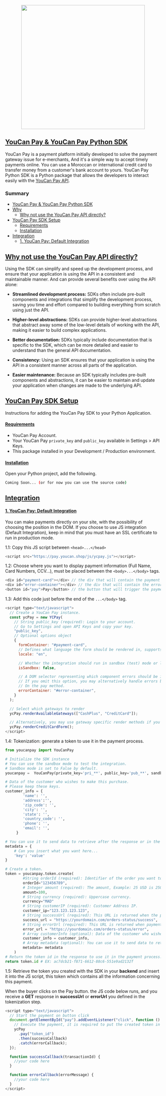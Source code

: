 <p  align="center"><a  href="https://youcanpay.com"  target="_blank"><img  src="https://youcanpay.com/images/ycpay-logo.svg"  width="400"></a></p>
<!--
<p align="center">
<a href="https://youcanpay.com"><img src="https://github.com/NextmediaMa/youcan-payment-php-sdk/actions/workflows/tests.yml/badge.svg" alt="Tests"></a>
<a href="https://packagist.org/packages/youcanpay/payment-sdk"><img src="https://img.shields.io/packagist/dt/youcanpay/payment-sdk" alt="Total Downloads"></a>
<a href="https://packagist.org/packages/youcanpay/payment-sdk"><img src="https://img.shields.io/packagist/v/youcanpay/payment-sdk" alt="Latest Version"></a>
<a href="https://packagist.org/packages/youcanpay/payment-sdk"><img src="https://img.shields.io/packagist/l/youcanpay/payment-sdk" alt="License"></a>
</p>
-->

## [YouCan Pay & YouCan Pay Python SDK](#YouCan-Pay-&-YouCan-Pay-Python-SDK)

YouCan Pay is a payment platform initially developed to solve the payment gateway issue for e-merchants, And it's a simple way to accept timely payments online. You can use a Moroccan or international credit card to transfer money from a customer's bank account to yours.
YouCan Pay Python SDK is a Python package that allows the developers to interact easily with the [YouCan Pay API](https://youcanpay.com/docs).

### Summary

- [YouCan Pay & YouCan Pay Python SDK](#YouCan-Pay-&-YouCan-Pay-Python-SDK)
- [Why](#Why)
  - [Why not use the YouCan Pay API directly?](#Why-not-use-the-YouCan-Pay-API-directly?)
- [YouCan Pay SDK Setup](#YouCan-Pay-SDK-Setup)
  - [Requirements](#Requirements)
  - [Installation](#Installation)
- [Integration](#Integration)
  - [1. YouCan Pay: Default Integration](#1.-YouCan-Pay:-Default-Integration)

## [Why not use the YouCan Pay API directly?](#Why-not-use-the-YouCan-Pay-API-directly?)

Using the SDK can simplify and speed up the development process, and ensure that your application is using the API in a consistent and maintainable manner. And can provide several benefits over using the API alone:

- **Streamlined development process:** SDKs often include pre-built components and integrations that simplify the development process, saving you time and effort compared to building everything from scratch using just the API.

- **Higher-level abstractions:** SDKs can provide higher-level abstractions that abstract away some of the low-level details of working with the API, making it easier to build complex applications.

- **Better documentation:** SDKs typically include documentation that is specific to the SDK, which can be more detailed and easier to understand than the general API documentation.

- **Consistency:** Using an SDK ensures that your application is using the API in a consistent manner across all parts of the application.

- **Easier maintenance:** Because an SDK typically includes pre-built components and abstractions, it can be easier to maintain and update your application when changes are made to the underlying API.

## [YouCan Pay SDK Setup](#YouCan-Pay-SDK-Setup)

Instructions for adding the YouCan Pay SDK to your Python Application.

#### [Requirements](#Requirements)

- YouCan Pay Account.
- Your YouCan Pay `private_key` and `public_key` available in Settings > API Keys.
- This package installed in your Development / Production environment.

#### [Installation](#Installation)

Open your Python project, add the following.

```bash
Coming Soon... (or for now you can use the source code)
```

## [Integration](#Integration)

#### [1. YouCan Pay: Default Integration](#1.-YouCan-Pay:-Default-Integration)

You can make payments directly on your site, with the possibility of choosing the position in the DOM.
If you choose to use JS integration (Default Integration), keep in mind that you must have an SSL certificate to run in production mode.

1.1: Copy this JS script between `<head>...</head>`

```javascript
<script src="https://pay.youcan.shop/js/ycpay.js"></script>
```

1.2: Choose where you want to display payment information (Full Name, Card Numbers, CCV...), must be placed between the `<body>...</body>` tags.

```javascript
<div id="payment-card"></div> // the div that will contain the payment form
<div id="error-container"></div> // the div that will contain the errors
<button id="pay">Pay</button> // the button that will trigger the payment
```

1.3: Add this code just before the end of the `...</body>` tag.

```javascript
<script type="text/javascript">
  // Create a YouCan Pay instance.
  const ycPay = new YCPay(
    // String public_key (required): Login to your account.
    // Go to Settings and open API Keys and copy your key.
    "public_key",
    // Optional options object
    {
      formContainer: "#payment-card",
      // Defines what language the form should be rendered in, supports EN, AR, FR.
      locale: "en",

      // Whether the integration should run in sandbox (test) mode or live mode.
      isSandbox: false,

      // A DOM selector representing which component errors should be injected into.
      // If you omit this option, you may alternatively handle errors by chaining a .catch()
      // On the pay method.
      errorContainer: "#error-container",
    }
  );

  // Select which gateways to render
  ycPay.renderAvailableGateways(["CashPlus", "CreditCard"]);

  // Alternatively, you may use gateway specific render methods if you only need one.
  ycPay.renderCreditCardForm();
</script>
```

1.4: Tokenization: generate a token to use it in the payment process.

```python
from youcanpay import YouCanPay

# Initialize the SDK instance
# You can use the sandbox mode to test the integration.
# Sandbox mode is set to False by default.
youcanpay =  YouCanPay(private_key='pri_**', public_key='pub_**', sandbox_mode=True)

# Data of the customer who wishes to make this purchase.
# Please keep these keys.
customer_info = {
		'name': '',
		'address':'',
		'zip_code': '',
		'city': '',
		'state': '',
		'country_code': '',
		'phone': '',
		'email': '',
	 }

# You can use it to send data to retrieve after the response or in the webhook.
metadata = {
	# Can you insert what you want here...
	'key': 'value'
}

# Create a token.
token = youcanpay.token.create(
		#String orderId (required): Identifier of the order you want to be paid.
		orderId="123456789",
		# Integer amount (required): The amount, Example: 25 USD is 2500.
		amount=100,
		# String currency (required): Uppercase currency.
		currency="MAD"
		# String customerIP (required): Customer Address IP.
		customer_ip="123.123.123.123",
		# String successUrl (required): This URL is returned when the payment is successfully processed.
		success_url = "https://yourdomain.com/orders-status/success",
		# String errorUrl (required): This URL is returned when payment is invalid.
		error_url = "https://yourdomain.com/orders-status/error",
		# Array customerInfo (optional): Data of the customer who wishes to make this purchase.
		customer_info = customer_info,
		# Array metadata (optional): You can use it to send data to retrieve after the response or in the webhook.
		metadata= metadata
	)
# Return the token id in the response to use it in the payment process.
return token.id # EX: ac7dcb21-f871-6612-88c6-551e9ad2132f
```

1.5: Retrieve the token you created with the SDK in your **backend** and insert it into the JS script, this token which contains all the information concerning this payment.

When the buyer clicks on the Pay button. the JS code below runs, and you receive a **GET** response in **successUrl** or **errorUrl** you defined in the tokenization step.

```javascript
<script type="text/javascript">
  // Start the payment on button click
  document.getElementById("pay").addEventListener("click", function () {
    // Execute the payment, it is required to put the created token in the tokenization step.
    ycPay
      .pay("token_id")
      .then(successCallback)
      .catch(errorCallback);
  });

  function successCallback(transactionId) {
    //your code here
  }

  function errorCallback(errorMessage) {
    //your code here
  }
</script>
```

<!-- #### [Initialize the SDK](#Initialize-the-SDK)

```python
from youcanpay import YouCanPay

# Initialize the SDK instance
youcanpay =  YouCanPay(private_key='pri_**', public_key='pub_**', sandbox_mode=True)
```

#### [Keys](#Keys)

Keys it's a class that contains all the methods related to the API Keys.

- **[Keys.check()](<#Keys.check()>):**
  Check if the keys are valid or not.

  ```python
  # Check the keys if is valid or not.
  youcanpay.keys.check()
  ```

#### [Token](#Token)

Token it's a class that contains all the methods related to the **payment token**.

- **[Token.create():](<#Token.create()>):**
  Generating a payment token to use it in the payment process.

  ```python
  # Create a token.
  token = youcanpay.token.create(
  		orderId="123456789", # Required
  		amount=100, # Required
  		currency="MAD" # Required
  		success_url = None, # Optional
  		error_url = None, # Optional
  		customer_ip="127.0.0.1", # Optional
  		customer_info = [], # Optional
  		metadata= [] # Optional
  	)
  print(token.id) #>> ac7dcb21-f871-6612-88c6-551e9ad2132f
  ``` -->
